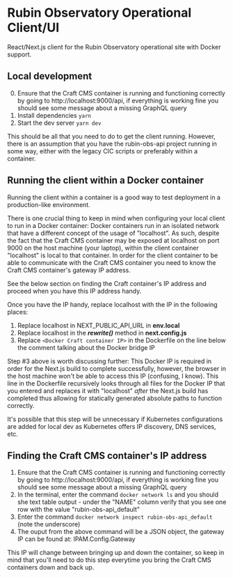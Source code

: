 # Rubin Observatory Operational Client/UI

React/Next.js client for the Rubin Observatory operational site with Docker support.

## Local development

0. Ensure that the Craft CMS container is running and functioning correctly by going to http://localhost:9000/api, if everything is working fine you should see some message about a missing GraphQL query
1. Install dependencies ```yarn``` 
2. Start the dev server ```yarn dev```

This should be all that you need to do to get the client running. However, there is an assumption that you have the rubin-obs-api project running in some way, either with the legacy CIC scripts or preferably within a container. 

## Running the client within a Docker container

Running the client within a container is a good way to test deployment in a production-like environment.

There is one crucial thing to keep in mind when configuring your local client to run in a Docker container: Docker containers run in an isolated network that have a different concept of the usage of "localhost". As such, despite the fact that the Craft CMS container may be exposed at localhost on port 9000 on the host machine (your laptop), within the client container "localhost" is local to that container. In order for the client container to be able to communicate with the Craft CMS container you need to know the Craft CMS container's gateway IP address.

See the below section on finding the Craft container's IP address and proceed when you have this IP address handy.

Once you have the IP handy, replace localhost with the IP in the following places:

1. Replace localhost in NEXT_PUBLIC_API_URL in **env.local**
2. Replace localhost in the ***rewrite()*** method in **next.config.js**
3. Replace ```<Docker Craft container IP>``` in the Dockerfile on the line below the comment talking about the Docker bridge IP

Step #3 above is worth discussing further: This Docker IP is required in order for the Next.js build to complete successfully, however, the browser in the host machine won't be able to access this IP (confusing, I know). This line in the Dockerfile recursively looks through all files for the Docker IP that you entered and replaces it with "localhost" *after* the Next.js build has completed thus allowing for statically generated absolute paths to function correctly.

It's possible that this step will be unnecessary if Kubernetes configurations are added for local dev as Kubernetes offers IP discovery, DNS services, etc.

## Finding the Craft CMS container's IP address

1. Ensure that the Craft CMS container is running and functioning correctly by going to http://localhost:9000/api, if everything is working fine you should see some message about a missing GraphQL query
2. In the terminal, enter the command ```docker network ls``` and you should she text table output - under the "NAME" column verify that you see one row with the value "rubin-obs-api_default"
3. Enter the command ```docker network inspect rubin-obs-api_default``` (note the underscore)
4. The ouput from the above command will be a JSON object, the gateway IP can be found at: IPAM.Config.Gateway

This IP will change between bringing up and down the container, so keep in mind that you'll need to do this step everytime you bring the Craft CMS containers down and back up.


